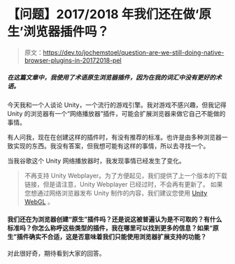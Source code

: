 # 【问题】2017/2018 年我们还在做‘原生’浏览器插件吗？

> 原文：<https://dev.to/jochemstoel/question-are-we-still-doing-native-browser-plugins-in-20172018-pel>

##### 在这篇文章中，我使用了术语*原生浏览器插件*，因为在我的词汇中没有更好的术语。

今天我和一个人谈论 Unity，一个流行的游戏引擎。我对游戏不感兴趣，但我记得 Unity 的浏览器有一个“网络播放器”插件，可能会扩展浏览器来做它自己不能做的事情。

有人问我，现在在创建这样的插件时，有没有推荐的标准。也许是由多种浏览器一致实现的东西。我没有答案，但我想可能有这样的事情，所以去寻找一个。

当我谷歌这个 Unity 网络播放器时，我发现事情已经发生了变化。

> 不再支持 Unity Webplayer。为了方便起见，我们提供了上一个版本的下载链接，但是请注意，Unity Webplayer 已经过时，不会再有更新了。
> 如果您想通过网络浏览器发布 Unity 制作的内容，我们建议您使用 [Unity WebGL](https://docs.unity3d.com/Manual/webgl-building.html?_ga=2.248040711.126513079.1514464857-1018779806.1514464857) 。

#### 我们还在为浏览器创建“原生”插件吗？还是说这被普遍认为是不可取的？有什么标准吗？你怎么称呼这些类型的插件，我在哪里可以找到更多的信息？如果“原生”插件确实不合适，这是否意味着我们只能使用浏览器扩展支持的功能？

对此很好奇，期待看到大家的回答。